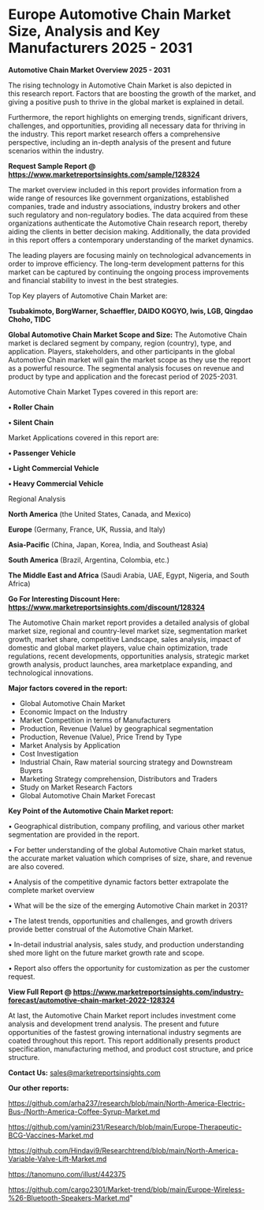 # Europe Automotive Chain Market Size, Analysis and Key Manufacturers 2025 - 2031

<Strong> Automotive Chain Market Overview 2025 - 2031</strong>

The rising technology in Automotive Chain Market is also depicted in this research report. Factors that are boosting the growth of the market, and giving a positive push to thrive in the global market is explained in detail.

Furthermore, the report highlights on emerging trends, significant drivers, challenges, and opportunities, providing all necessary data for thriving in the industry. This report market research offers a comprehensive perspective, including an in-depth analysis of the present and future scenarios within the industry.

<strong>Request Sample Report @ <a href=https://www.marketreportsinsights.com/sample/128324>https://www.marketreportsinsights.com/sample/128324</a></strong>

The market overview included in this report provides information from a wide range of resources like government organizations, established companies, trade and industry associations, industry brokers and other such regulatory and non-regulatory bodies. The data acquired from these organizations authenticate the Automotive Chain research report, thereby aiding the clients in better decision making. Additionally, the data provided in this report offers a contemporary understanding of the market dynamics.

The leading players are focusing mainly on technological advancements in order to improve efficiency. The long-term development patterns for this market can be captured by continuing the ongoing process improvements and financial stability to invest in the best strategies.

Top Key players of Automotive Chain Market are:

<strong>Tsubakimoto, BorgWarner, Schaeffler, DAIDO KOGYO, Iwis, LGB, Qingdao Choho, TIDC</strong>

<strong><b>Global Automotive Chain Market Scope and Size:</b></strong>
The Automotive Chain market is declared segment by company, region (country), type, and application. Players, stakeholders, and other participants in the global Automotive Chain market will gain the market scope as they use the report as a powerful resource. The segmental analysis focuses on revenue and product by type and application and the forecast period of 2025-2031.

Automotive Chain Market Types covered in this report are:

<strong>• Roller Chain

• Silent Chain</strong>

Market Applications covered in this report are:

<strong>• Passenger Vehicle

• Light Commercial Vehicle

• Heavy Commercial Vehicle</strong> 

Regional Analysis

<strong>North America</strong> (the United States, Canada, and Mexico)

<strong>Europe</strong> (Germany, France, UK, Russia, and Italy)

<strong>Asia-Pacific</strong> (China, Japan, Korea, India, and Southeast Asia)

<strong>South America</strong> (Brazil, Argentina, Colombia, etc.)

<strong>The Middle East and Africa</strong> (Saudi Arabia, UAE, Egypt, Nigeria, and South Africa)

<strong>Go For Interesting Discount Here: <a href=https://www.marketreportsinsights.com/discount/128324>https://www.marketreportsinsights.com/discount/128324</a></strong>

The Automotive Chain market report provides a detailed analysis of global market size, regional and country-level market size, segmentation market growth, market share, competitive Landscape, sales analysis, impact of domestic and global market players, value chain optimization, trade regulations, recent developments, opportunities analysis, strategic market growth analysis, product launches, area marketplace expanding, and technological innovations.

<strong><b>Major factors covered in the report:</b></strong>
<ul>
  <li>Global Automotive Chain Market </li>
  <li>Economic Impact on the Industry</li>
  <li>Market Competition in terms of Manufacturers</li>
  <li>Production, Revenue (Value) by geographical segmentation</li>
  <li>Production, Revenue (Value), Price Trend by Type</li>
  <li>Market Analysis by Application</li>
  <li>Cost Investigation</li>
  <li>Industrial Chain, Raw material sourcing strategy and Downstream Buyers</li>
  <li>Marketing Strategy comprehension, Distributors and Traders</li>
  <li>Study on Market Research Factors</li>
  <li>Global Automotive Chain Market Forecast</li>
</ul>

<strong><b>Key Point of the Automotive Chain Market report:</b></strong>

• Geographical distribution, company profiling, and various other market segmentation are provided in the report.

• For better understanding of the global Automotive Chain market status, the accurate market valuation which comprises of size, share, and revenue are also covered.

• Analysis of the competitive dynamic factors better extrapolate the complete market overview

• What will be the size of the emerging Automotive Chain market in 2031?

• The latest trends, opportunities and challenges, and growth drivers provide better construal of the Automotive Chain Market.

• In-detail industrial analysis, sales study, and production understanding shed more light on the future market growth rate and scope.

• Report also offers the opportunity for customization as per the customer request.

<strong><b>View Full Report @ <a href=https://www.marketreportsinsights.com/industry-forecast/automotive-chain-market-2022-128324>https://www.marketreportsinsights.com/industry-forecast/automotive-chain-market-2022-128324</a></b></strong>


At last, the Automotive Chain Market report includes investment come analysis and development trend analysis. The present and future opportunities of the fastest growing international industry segments are coated throughout this report. This report additionally presents product specification, manufacturing method, and product cost structure, and price structure.

<strong>Contact Us:</strong>
sales@marketreportsinsights.com

<strong>Our other reports:</strong>

<a href=https://github.com/arha237/research/blob/main/North-America-Electric-Bus-/North-America-Coffee-Syrup-Market.md>https://github.com/arha237/research/blob/main/North-America-Electric-Bus-/North-America-Coffee-Syrup-Market.md</a>

<a href=https://github.com/yamini231/Research/blob/main/Europe-Therapeutic-BCG-Vaccines-Market.md>https://github.com/yamini231/Research/blob/main/Europe-Therapeutic-BCG-Vaccines-Market.md</a>

<a href=https://github.com/Hindavi9/Researchtrend/blob/main/North-America-Variable-Valve-Lift-Market.md>https://github.com/Hindavi9/Researchtrend/blob/main/North-America-Variable-Valve-Lift-Market.md</a>

<a href=https://tanomuno.com/illust/442375>https://tanomuno.com/illust/442375</a>

<a href=https://github.com/cargo2301/Market-trend/blob/main/Europe-Wireless-%26-Bluetooth-Speakers-Market.md>https://github.com/cargo2301/Market-trend/blob/main/Europe-Wireless-%26-Bluetooth-Speakers-Market.md</a>"
